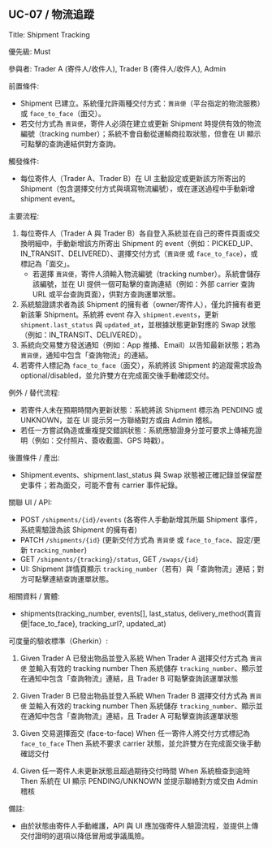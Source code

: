 ## UC-07 / 物流追蹤
Title: Shipment Tracking

優先級: Must

參與者: Trader A (寄件人/收件人), Trader B (寄件人/收件人), Admin

前置條件:
- Shipment 已建立。系統僅允許兩種交付方式：`賣貨便`（平台指定的物流服務）或 `face_to_face`（面交）。
- 若交付方式為 `賣貨便`，寄件人必須在建立或更新 Shipment 時提供有效的物流編號（tracking number）；系統不會自動從運輸商拉取狀態，但會在 UI 顯示可點擊的查詢連結供對方查詢。

觸發條件:
- 每位寄件人（Trader A、Trader B）在 UI 主動設定或更新該方所寄出的 Shipment（包含選擇交付方式與填寫物流編號），或在運送過程中手動新增 shipment event。


主要流程:
1. 每位寄件人（Trader A 與 Trader B）各自登入系統並在自己的寄件頁面或交換明細中，手動新增該方所寄出 Shipment 的 event（例如：PICKED_UP、IN_TRANSIT、DELIVERED）、選擇交付方式（`賣貨便` 或 `face_to_face`），或標記為「面交」。
   - 若選擇 `賣貨便`，寄件人須輸入物流編號（tracking number）。系統會儲存該編號，並在 UI 提供一個可點擊的查詢連結（例如：外部 carrier 查詢 URL 或平台查詢頁面），供對方查詢運單狀態。
2. 系統驗證請求者為該 Shipment 的擁有者（owner/寄件人），僅允許擁有者更新該筆 Shipment。系統將 event 存入 `shipment.events`，更新 `shipment.last_status` 與 `updated_at`，並根據狀態更新對應的 Swap 狀態（例如：IN_TRANSIT、DELIVERED）。
3. 系統向交易雙方發送通知（例如：App 推播、Email）以告知最新狀態；若為 `賣貨便`，通知中包含「查詢物流」的連結。
4. 若寄件人標記為 `face_to_face`（面交），系統將該 Shipment 的追蹤需求設為 optional/disabled，並允許雙方在完成面交後手動確認交付。

例外 / 替代流程:
- 若寄件人未在預期時間內更新狀態：系統將該 Shipment 標示為 PENDING 或 UNKNOWN，並在 UI 提示另一方聯絡對方或由 Admin 稽核。
- 若任一方嘗試偽造或重複提交錯誤狀態：系統應驗證身分並可要求上傳補充證明（例如：交付照片、簽收截圖、GPS 時戳）。

後置條件 / 產出:
- Shipment.events、shipment.last_status 與 Swap 狀態被正確記錄並保留歷史事件；若為面交，可能不會有 carrier 事件紀錄。

關聯 UI / API:
- POST `/shipments/{id}/events`  (各寄件人手動新增其所屬 Shipment 事件，系統需驗證為該 Shipment 的擁有者)
- PATCH `/shipments/{id}` (更新交付方式為 `賣貨便` 或 `face_to_face`、設定/更新 `tracking_number`)
- GET `/shipments/{tracking}/status`, GET `/swaps/{id}`
- UI: Shipment 詳情頁顯示 `tracking_number`（若有）與「查詢物流」連結；對方可點擊連結查詢運單狀態。

相關資料 / 實體:
- shipments(tracking_number, events[], last_status, delivery_method{賣貨便|face_to_face}, tracking_url?, updated_at)

可度量的驗收標準（Gherkin）:
1. Given Trader A 已發出物品並登入系統
   When Trader A 選擇交付方式為 `賣貨便` 並輸入有效的 tracking number
   Then 系統儲存 `tracking_number`、顯示並在通知中包含「查詢物流」連結，且 Trader B 可點擊查詢該運單狀態

2. Given Trader B 已發出物品並登入系統
   When Trader B 選擇交付方式為 `賣貨便` 並輸入有效的 tracking number
   Then 系統儲存 `tracking_number`、顯示並在通知中包含「查詢物流」連結，且 Trader A 可點擊查詢該運單狀態

3. Given 交易選擇面交 (face-to-face)
   When 任一寄件人將交付方式標記為 `face_to_face`
   Then 系統不要求 carrier 狀態，並允許雙方在完成面交後手動確認交付

4. Given 任一寄件人未更新狀態且超過期待交付時間
   When 系統檢查到逾時
   Then 系統在 UI 顯示 PENDING/UNKNOWN 並提示聯絡對方或交由 Admin 稽核

備註:
- 由於狀態由寄件人手動維護，API 與 UI 應加強寄件人驗證流程，並提供上傳交付證明的選項以降低冒用或爭議風險。
